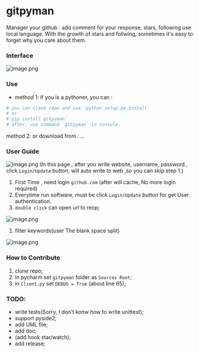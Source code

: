 # gitpyman
Manager your github : add comment for your response, stars, following use local language.
With the growth of stars and follwing, sometimes it's easy to forget why you care about them.

### Interface

![image.png](https://i.loli.net/2019/07/23/5d3688f11811917513.png)

### Use
- method 1: if you is a pythoner, you can :
```python
# you can clone repo and use `python setup.py install`
# or 
#`pip install gitpyman`
# after, use command `gitpyman` in console.
```

method 2: or download from :
...



### User Guide

![image.png](https://i.loli.net/2019/07/23/5d3685331e93078582.png)
(In this page , after you write website, username, password , click `Login/Update` button, will auto write to web ,so you can skip step 1.)
1. First Time , need login `github.com` (after will cache, No more login required) 
1. Everytime run software, must be click `Login/Update` button for get User authentication. 
1. `double click` can open url to reop; 

![image.png](https://i.loli.net/2019/07/23/5d3686270f75f26396.png)
1. filter keywords(user The blank space split) 

![image.png](https://i.loli.net/2019/07/23/5d3686b06295016538.png)

### How to Contribute

1. clone repo;
1. in pycharm set `gitpyman` folder as `Sources Root`;
1. in `Client.py` set `DEBUG = True` (about line 65);

### TODO:
- write tests(Sorry, I don't konw how to write unittest);
- support pyside2;
- add UML file;
- add doc;
- (add hook star/watch);
- add release;

